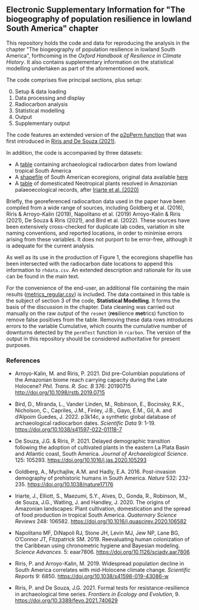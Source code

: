## Electronic Supplementary Information for "The biogeography of population resilience in lowland South America" chapter

This repository holds the code and data for reproducing the analysis in the chapter "The biogeography of population resilience in lowland South America", forthcoming in the _Oxford Handbook of Resilience in Climate History_. It also contains supplementary information on the statistical modelling undertaken as part of the aforementioned work. 

The code comprises five principal sections, plus setup:

0. Setup & data loading
1. Data processing and display
2. Radiocarbon analysis
3. Statistical modelling
4. Output
5. Supplementary output

The code features an extended version of the [p2pPerm function](https://github.com/philriris/p2pPerm) that was first introduced in [Riris and De Souza (2021)](https://doi.org/10.3389/fevo.2021.740629). 

In addition, the code is accompanied by three datasets:

- A [table](https://github.com/philriris/resilience-handbook-chapter/blob/main/rhdata.csv) containing archaeological radiocarbon dates from lowland tropical South America 
- A [shapefile](https://github.com/philriris/resilience-handbook-chapter/tree/main/sa_eco) of South American ecoregions, original data available [here](http://ecologicalregions.info/data/sa/)
- A [table](https://github.com/philriris/resilience-handbook-chapter/blob/main/domesticates.csv) of domesticated Neotropical plants resolved in Amazonian palaeoecological records, after [Iriarte et al. (2020)](https://doi.org/10.1016/j.quascirev.2020.106582)

Briefly, the georeferenced radiocarbon data used in the paper have been compiled from a wide range of sources, including Goldberg et al. (2016), Riris & Arroyo-Kalin (2019), Napolitano et al. (2019) Arroyo-Kalin & Riris (2021), De Souza & Riris (2021), and Bird et al. (2022). These sources have been extensively cross-checked for duplicate lab codes, variation in site naming conventions, and reported locations, in order to minimise errors arising from these variables. It does not purport to be error-free, although it is adequate for the current analysis. 

As well as its use in the production of Figure 1, the ecoregions shapefile has been intersected with the radiocarbon date locations to append this information to `rhdata.csv`. An extended description and rationale for its use can be found in the main text. 

For the convenience of the end-user, an additional file containing the main results ([metrics_regular.csv](https://github.com/philriris/resilience-handbook-chapter/blob/main/metrics_regular.csv)) is included. The data contained in this table is the subject of section 3 of the code, **Statistical Modelling**. It forms the basis of the discussion in the chapter. Data cleaning was carried out manually on the raw output of the `resmet` (**res**ilience **met**rics) function to remove false positives from the table. Removing these data rows introduces errors to the variable Cumulative, which counts the cumulative number of downturns detected by the `permTest` function in `rcarbon`. The version of the output in this repository should be considered authoritative for present purposes. 

### References

- Arroyo-Kalin, M. and Riris, P. 2021. Did pre-Columbian populations of the Amazonian biome reach carrying capacity during the Late Holocene? *Phil. Trans. R. Soc. B* 376: 20190715 http://doi.org/10.1098/rstb.2019.0715

- Bird, D., Miranda, L., Vander Linden, M., Robinson, E., Bocinsky, R.K., Nicholson, C., Capriles, J.M., Finley, J.B., Gayo, E.M., Gil, A. and d’Alpoim Guedes, J. 2022. p3k14c, a synthetic global database of archaeological radiocarbon dates. *Scientific Data* 9: 1-19. https://doi.org/10.1038/s41597-022-01118-7

- De Souza, J.G. & Riris, P. 2021. Delayed demographic transition following the adoption of cultivated plants in the eastern La Plata Basin and Atlantic coast, South America. *Journal of Archaeological Science*. 125: 105293. https://doi.org/10.1016/j.jas.2020.105293

- Goldberg, A., Mychajliw, A.M. and Hadly, E.A. 2016. Post-invasion demography of prehistoric humans in South America. *Nature* 532: 232-235. https://doi.org/10.1038/nature17176 

- Iriarte, J., Elliott, S., Maezumi, S.Y., Alves, D., Gonda, R., Robinson, M., de Souza, J.G., Watling, J. and Handley, J. 2020. The origins of Amazonian landscapes: Plant cultivation, domestication and the spread of food production in tropical South America. _Quaternary Science Reviews_ 248: 106582. https://doi.org/10.1016/j.quascirev.2020.106582 

- Napolitano MF, DiNapoli RJ, Stone JH, Levin MJ, Jew NP, Lane BG, O’Connor JT, Fitzpatrick SM. 2019. Reevaluating human colonization of the Caribbean using chronometric hygiene and Bayesian modeling. _Science Advances_. 5: eaar7806. https://doi.org/10.1126/sciadv.aar7806

- Riris, P. and Arroyo-Kalin, M. 2019. Widespread population decline in South America correlates with mid-Holocene climate change. *Scientific Reports* 9: 6850. https://doi.org/10.1038/s41598-019-43086-w

- Riris, P. and De Souza, J.G. 2021. Formal tests for resistance-resilience in archaeological time series. _Frontiers in Ecology and Evolution_, 9. https://doi.org/10.3389/fevo.2021.740629

